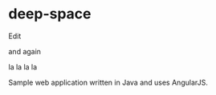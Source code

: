 # deep-space


Edit

and again

la la la la

Sample web application written in Java and uses AngularJS.
